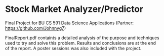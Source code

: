 # Stock Market Analyzer/Predictor

Final Project for BU CS 591 Data Science Applications (Partner: https://github.com/Johnnyg7)

FinalReport.pdf containts a detailed analysis of the purpose and techniques used to try and solve this problem. Results and conclusions are at the end of the report. A poster sessions was also included with the project.
